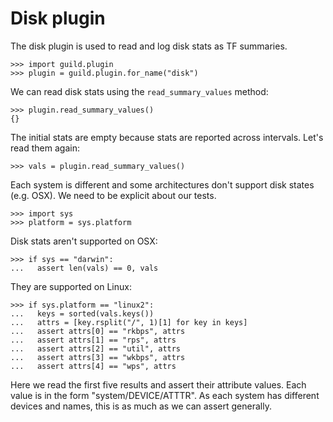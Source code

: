 # Disk plugin

The disk plugin is used to read and log disk stats as TF summaries.

    >>> import guild.plugin
    >>> plugin = guild.plugin.for_name("disk")

We can read disk stats using the `read_summary_values` method:

    >>> plugin.read_summary_values()
    {}

The initial stats are empty because stats are reported across
intervals. Let's read them again:

    >>> vals = plugin.read_summary_values()

Each system is different and some architectures don't support disk
states (e.g. OSX). We need to be explicit about our tests.

    >>> import sys
    >>> platform = sys.platform

Disk stats aren't supported on OSX:

    >>> if sys == "darwin":
    ...   assert len(vals) == 0, vals

They are supported on Linux:

    >>> if sys.platform == "linux2":
    ...   keys = sorted(vals.keys())
    ...   attrs = [key.rsplit("/", 1)[1] for key in keys]
    ...   assert attrs[0] == "rkbps", attrs
    ...   assert attrs[1] == "rps", attrs
    ...   assert attrs[2] == "util", attrs
    ...   assert attrs[3] == "wkbps", attrs
    ...   assert attrs[4] == "wps", attrs

Here we read the first five results and assert their attribute
values. Each value is in the form "system/DEVICE/ATTTR". As each
system has different devices and names, this is as much as we can
assert generally.
